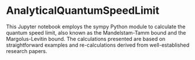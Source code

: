 # AnalyticalQuantumSpeedLimit
This Jupyter notebook employs the sympy Python module to calculate the quantum speed limit, also known as the Mandelstam-Tamm bound and the Margolus-Levitin bound. The calculations presented are based on straightforward examples and re-calculations derived from well-established research papers.
